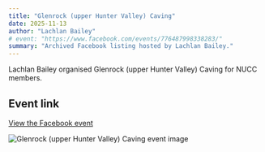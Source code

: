 ```yaml
---
title: "Glenrock (upper Hunter Valley) Caving"
date: 2025-11-13
author: "Lachlan Bailey"
# event: "https://www.facebook.com/events/776487998338283/"
summary: "Archived Facebook listing hosted by Lachlan Bailey."
---
```

Lachlan Bailey organised Glenrock (upper Hunter Valley) Caving for NUCC members.

## Event link

[View the Facebook event](https://www.facebook.com/events/776487998338283/)

![Glenrock (upper Hunter Valley) Caving event image](/trip/event-images/20251113_glenrock_upper_hunter_valley_caving.jpg)
